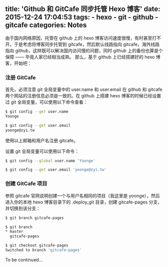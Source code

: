 title: 'Github 和 GitCafe 同步托管 Hexo 博客'
date: 2015-12-24 17:04:53
tags:
    - hexo
    - git
    - github
    - gitcafe
categories: Notes
---
由于国内网络原因，托管在 github 上的 hexo 博客访问速度很慢，有时甚至打不开。于是考虑将博客同步托管到 gitcafe，然后默认线路指向 gitcafe，海外线路指向 github，这样既可以解决国内访问慢的问题，同时 github 上的备份也算是个保障 —— 毕竟人家已经相当成熟。
那么，基于 github 上已经搭建好的 hexo 博客，开始吧：

### 注册 GitCafe

首先，必须注意 git 全局变量中的 user.name 和 user.email 在 github 和 gitcafe 两个网站的注册信息必须是一致的。在 github 上搭建 hexo 博客的时候已经设置过 git 全局变量，可以使用以下命令查看：

``` bash
$ git config --get user.name
Yoonge

$ git config --get user.email
yoonge@zyi.tw
```

使用以上邮箱和用户名注册 gitcafe。

设置 git 全局变量可以使用以下命令：

``` bash
$ git config --global user.name 'Yoonge'

$ git config --get user.email 'yoonge@zyi.tw'

```

### 创建 GitCafe 项目

参照 gitcafe 官网说明创建一个与用户名相同的项目（我这里是 yoonge），然后进入你的本地 hexo 博客目录下的 .deploy_git 目录，创建 gitcafe-pages 分支，并切换到该分支：

``` bash
$ git branch gitcafe-pages

$ git branch
* master
  gitcafe-pages

$ git checkout gitcafe-pages
Switched to branch 'gitcafe-pages'
```

To be continued...
